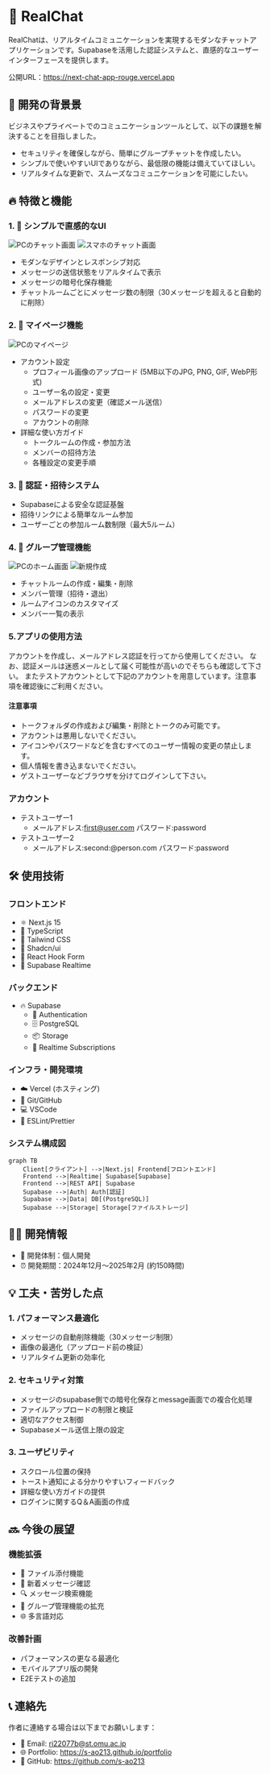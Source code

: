 # 💬 RealChat

RealChatは、リアルタイムコミュニケーションを実現するモダンなチャットアプリケーションです。Supabaseを活用した認証システムと、直感的なユーザーインターフェースを提供します。

公開URL：https://next-chat-app-rouge.vercel.app

## 🌟 開発の背景景

ビジネスやプライベートでのコミュニケーションツールとして、以下の課題を解決することを目指しました。

- セキュリティを確保しながら、簡単にグループチャットを作成したい。
- シンプルで使いやすいUIでありながら、最低限の機能は備えていてほしい。
- リアルタイムな更新で、スムーズなコミュニケーションを可能にしたい。

## 🔥 特徴と機能

### 1. 📱 シンプルで直感的なUI

![PCのチャット画面](/public/img/chat-PC.png)
![スマホのチャット画面](/public/img/chat-mobile.png)

- モダンなデザインとレスポンシブ対応
- メッセージの送信状態をリアルタイムで表示
- メッセージの暗号化保存機能
- チャットルームごとにメッセージ数の制限（30メッセージを超えると自動的に削除）

### 2. 👤 マイページ機能

![PCのマイページ](/public/img/mypage1.png)

- アカウント設定
  - プロフィール画像のアップロード (5MB以下のJPG, PNG, GIF, WebP形式)
  - ユーザー名の設定・変更
  - メールアドレスの変更（確認メール送信）
  - パスワードの変更
  - アカウントの削除
- 詳細な使い方ガイド
  - トークルームの作成・参加方法
  - メンバーの招待方法
  - 各種設定の変更手順

### 3. 🔐 認証・招待システム

- Supabaseによる安全な認証基盤
- 招待リンクによる簡単なルーム参加
- ユーザーごとの参加ルーム数制限（最大5ルーム）

### 4. 👥 グループ管理機能

![PCのホーム画面](/public/img/home-pc.png)
![新規作成](/public/img/new-chatroom.png)

- チャットルームの作成・編集・削除
- メンバー管理（招待・退出）
- ルームアイコンのカスタマイズ
- メンバー一覧の表示

### 5.アプリの使用方法

アカウントを作成し、メールアドレス認証を行ってから使用してください。
なお、認証メールは迷惑メールとして届く可能性が高いのでそちらも確認して下さい。
またテストアカウントとして下記のアカウントを用意しています。注意事項を確認後にご利用ください。

#### 注意事項

- トークフォルダの作成および編集・削除とトークのみ可能です。
- アカウントは悪用しないでください。
- アイコンやパスワードなどを含むすべてのユーザー情報の変更の禁止します。
- 個人情報を書き込まないでください。
- ゲストユーザーなどブラウザを分けてログインして下さい。

### アカウント

- テストユーザー1
  - メールアドレス:first@user.com パスワード:password
- テストユーザー2
  - メールアドレス:second:@person.com パスワード:password

## 🛠️ 使用技術

### フロントエンド

- ⚛️ Next.js 15
- 📘 TypeScript
- 🎨 Tailwind CSS
- 🎯 Shadcn/ui
- 📝 React Hook Form
- 🔄 Supabase Realtime

### バックエンド

- 🔥 Supabase
  - 🔑 Authentication
  - 🗄️ PostgreSQL
  - 📦 Storage
  - 🔄 Realtime Subscriptions

### インフラ・開発環境

- ☁️ Vercel (ホスティング)
- 🔧 Git/GitHub
- 💻 VSCode
- 🧹 ESLint/Prettier

### システム構成図

```mermaid
graph TB
    Client[クライアント] -->|Next.js| Frontend[フロントエンド]
    Frontend -->|Realtime| Supabase[Supabase]
    Frontend -->|REST API| Supabase
    Supabase -->|Auth| Auth[認証]
    Supabase -->|Data| DB[(PostgreSQL)]
    Supabase -->|Storage| Storage[ファイルストレージ]
```

## 👨‍💻 開発情報

- 👤 開発体制：個人開発
- ⏰ 開発期間：2024年12月〜2025年2月 (約150時間)

## 💡 工夫・苦労した点

### 1. パフォーマンス最適化

- メッセージの自動削除機能（30メッセージ制限）
- 画像の最適化（アップロード前の検証）
- リアルタイム更新の効率化

### 2. セキュリティ対策

- メッセージのsupabase側での暗号化保存とmessage画面での複合化処理
- ファイルアップロードの制限と検証
- 適切なアクセス制御
- Supabaseメール送信上限の設定

### 3. ユーザビリティ

- スクロール位置の保持
- トースト通知による分かりやすいフィードバック
- 詳細な使い方ガイドの提供
- ログインに関するQ＆A画面の作成

## 🔜 今後の展望

### 機能拡張

- 📎 ファイル添付機能
- 📨 新着メッセージ確認
- 🔍 メッセージ検索機能
- 👥 グループ管理機能の拡充
- 🌐 多言語対応

### 改善計画

- パフォーマンスの更なる最適化
- モバイルアプリ版の開発
- E2Eテストの追加

## 📞 連絡先

作者に連絡する場合は以下までお願いします：

- 📧 Email: ri22077b@st.omu.ac.jp
- 🌐 Portfolio: https://s-ao213.github.io/portfolio
- 💼 GitHub: https://github.com/s-ao213
